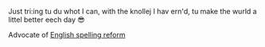 Just tri:ing tu du whot I can, with the knollej I hav ern'd, tu make the wurld a littel better eech day 😎

Advocate of [English spelling reform](https://github.com/jaigak/Klere-English)
